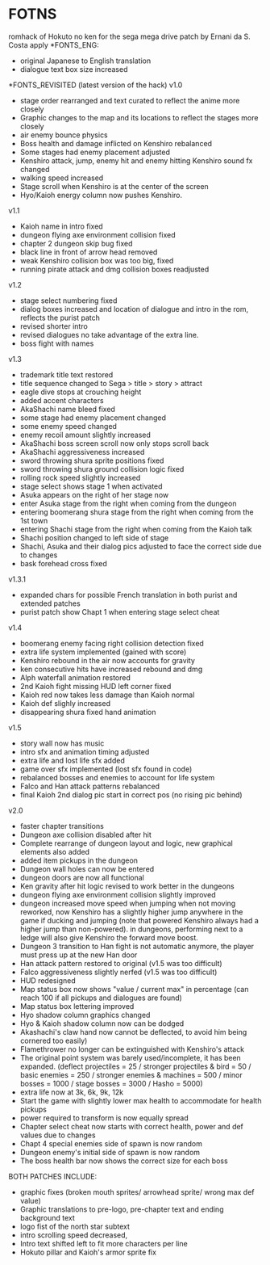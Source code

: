 # FOTNS
romhack of Hokuto no ken for the sega mega drive
patch by Ernani da S. Costa
apply
*FONTS_ENG:
 + original Japanese to English translation
 + dialogue text box size increased

*FONTS_REVISITED (latest version of the hack)
 v1.0
 + stage order rearranged and text curated to reflect the anime more closely
 + Graphic changes to the map and its locations to reflect the stages more closely
 + air enemy bounce physics
 + Boss health and damage inflicted on Kenshiro rebalanced
 + Some stages had enemy placement adjusted
 + Kenshiro attack, jump, enemy hit and enemy hitting Kenshiro sound fx changed
 + walking speed increased
 + Stage scroll when Kenshiro is at the center of the screen
 + Hyo/Kaioh energy column now pushes Kenshiro.

 v1.1
 + Kaioh name in intro fixed
 + dungeon flying axe environment collision fixed
 + chapter 2 dungeon skip bug fixed
 + black line in front of arrow head removed
 + weak Kenshiro collision box was too big, fixed
 + running pirate attack and dmg collision boxes readjusted

 v1.2
 + stage select numbering fixed
 + dialog boxes increased and location of dialogue and intro in the rom, reflects the purist patch
 + revised shorter intro
 + revised dialogues no take advantage of the extra line.
 + boss fight with names


 v1.3
 + trademark title text restored
 + title sequence changed to Sega > title > story > attract
 + eagle dive stops at crouching height 
 + added accent characters
 + AkaShachi name bleed fixed
 + some stage had enemy placement changed
 + some enemy speed changed
 + enemy recoil amount slightly increased
 + AkaShachi boss screen scroll now only stops scroll back
 + AkaShachi aggressiveness increased
 + sword throwing shura sprite positions fixed
 + sword throwing shura ground collision logic fixed
 + rolling rock speed slightly increased
 + stage select shows stage 1 when activated
 + Asuka appears on the right of her stage now
 + enter Asuka stage from the right when coming from the dungeon
 + entering boomerang shura stage from the right when coming from the 1st town
 + entering Shachi stage from the right when coming from the Kaioh talk
 + Shachi position changed to left side of stage
 + Shachi, Asuka and their dialog pics adjusted to face the correct side due to changes
 + bask forehead cross fixed

 v1.3.1
 + expanded chars for possible French translation in both purist and extended patches
 + purist patch show Chapt 1  when entering stage select cheat

 v1.4
 + boomerang enemy facing right collision detection fixed
 + extra life system implemented (gained with score)
 + Kenshiro rebound in the air now accounts for gravity
 + ken consecutive hits have increased rebound and dmg
 + Alph waterfall animation restored
 + 2nd Kaioh fight missing HUD left corner fixed 
 + Kaioh red now takes less damage than Kaioh normal
 + Kaioh def slighly increased 
 + disappearing shura fixed hand animation

 v1.5
 + story wall now has music
 + intro sfx and animation timing adjusted
 + extra life and lost life sfx added
 + game over sfx implemented (lost sfx found in code)
 + rebalanced bosses and enemies to account for life system
 + Falco and Han attack patterns rebalanced
 + final Kaioh 2nd dialog pic start in correct pos (no rising pic behind)

 v2.0
 + faster chapter transitions
 + Dungeon axe collision disabled after hit
 + Complete rearrange of dungeon layout and logic, new graphical elements also added
 + added item pickups in the dungeon
 + Dungeon wall holes can now be entered
 + dungeon doors are now all functional
 + Ken gravity after hit logic revised to work better in the dungeons
 + dungeon flying axe environment collision slightly improved
 + dungeon increased move speed when jumping when not moving reworked, now Kenshiro has a slightly higher jump 
anywhere in the game if ducking and jumping  (note that powered Kenshiro always had a higher jump than non-powered). in dungeons, performing next to a ledge will also give Kenshiro the forward move boost.
 + Dungeon 3 transition to Han fight is not automatic anymore, the player must press up at the new Han door 
 + Han attack pattern restored to original (v1.5 was too difficult)
 + Falco aggressiveness slightly nerfed (v1.5 was too difficult) 
 + HUD redesigned
 + Map status box now shows "value / current max" in percentage 
	(can reach 100 if all pickups and dialogues are found)   
 + Map status box lettering improved
 + Hyo shadow column graphics changed
 + Hyo & Kaioh shadow column now can be dodged  
 + Akashachi's claw hand now cannot be deflected, to avoid him being cornered too easily) 
 + Flamethrower no longer can be extinguished with Kenshiro's attack
 + The original point system was barely used/incomplete, it has been expanded.
	(deflect projectiles = 25 / stronger projectiles & bird = 50 / basic enemies = 250 
	/ stronger enemies & machines = 500 / minor bosses = 1000 / stage bosses = 3000 / Hasho = 5000)
 + extra life now at 3k, 6k, 9k, 12k
 + Start the game with slightly lower max health to accommodate for health pickups
 + power required to transform is now equally spread
 + Chapter select cheat now starts with correct health, power and def values due to changes
 + Chapt 4 special enemies side of spawn is now random
 + Dungeon enemy's initial side of spawn is now random
 + The boss health bar now shows the correct size for each boss 

BOTH PATCHES INCLUDE:
 + graphic fixes (broken mouth sprites/ arrowhead sprite/ wrong max def value)
 + Graphic translations to pre-logo, pre-chapter text and ending background text
 + logo fist of the north star subtext
 + intro scrolling speed decreased,
 + Intro text shifted left to fit more characters per line
 + Hokuto pillar and Kaioh's armor sprite fix

